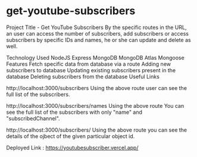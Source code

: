# get-youtube-subscribers
Project Title - Get YouTube Subscribers
By the specific routes in the URL, an user can access the number of subscribers, add subscribers or access subscribers by specific IDs and names, he or she can update and delete as well.

Technology Used
NodeJS
Express
MongoDB
MongoDB Atlas
Mongoose
Features
Fetch specific data from database via a route
Adding new subscribers to database
Updating existing subscribers present in the database
Deleting subscribers from the database
Useful Links

http://localhost:3000/subscribers
Using the above route user can see the full list of the subscribers.

http://localhost:3000/subscribers/names
Using the above route You can see the full list of the subscribers with only "name" and "subscribedChannel".

http://localhost:3000/subscribers/<id>
Using the above route you can see the details of the ojbect of the given particular object id.

Deployed Link : https://youtubesubscriber.vercel.app/
